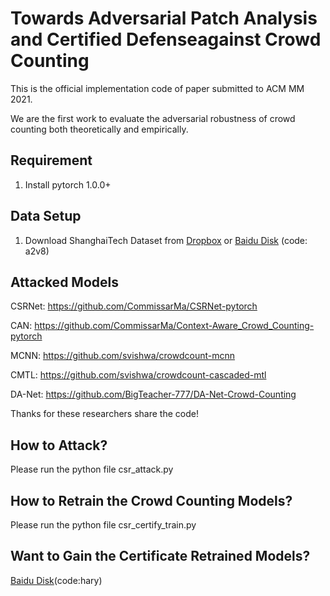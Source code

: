 # Towards Adversarial Patch Analysis and Certified Defenseagainst Crowd Counting
This is the official implementation code of paper submitted to ACM MM 2021.

We are the first work to evaluate the adversarial robustness of crowd counting both theoretically and empirically.


## Requirement
1. Install pytorch 1.0.0+


## Data Setup
1. Download ShanghaiTech Dataset from
[Dropbox](https://www.dropbox.com/s/fipgjqxl7uj8hd5/ShanghaiTech.zip?dl=0) or [Baidu Disk](https://pan.baidu.com/s/101mNo_Vz21IwDYnYTnLQpw) (code: a2v8)   

## Attacked Models
CSRNet: https://github.com/CommissarMa/CSRNet-pytorch

CAN: https://github.com/CommissarMa/Context-Aware_Crowd_Counting-pytorch

MCNN: https://github.com/svishwa/crowdcount-mcnn

CMTL: https://github.com/svishwa/crowdcount-cascaded-mtl

DA-Net: https://github.com/BigTeacher-777/DA-Net-Crowd-Counting

Thanks for these researchers share the code!


## How to Attack?
Please run the python file csr_attack.py

## How to Retrain the Crowd Counting Models?
Please run the python file csr_certify_train.py

## Want to Gain the Certificate Retrained Models?
[Baidu Disk](https://pan.baidu.com/s/1u3-HrWxa82RRcYUsznkjQw)(code:hary)
